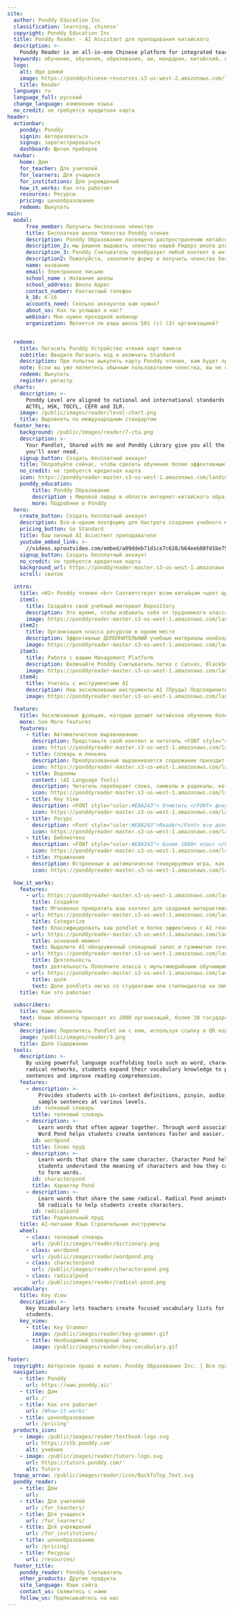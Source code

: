 ```yaml
---
site:
  author: Ponddy Education Inc
  classification: learning, chinese'
  copyright: Ponddy Education Inc
  title: Ponddy Reader - AI Assistant для преподавания китайского
  description: >-
    Ponddy Reader is an all-in-one Chinese platform for integrated teaching material creation, learning resources management and online class engagement
  keywords: обучение, обучение, образование, аи, мандарин, китайский, класс, читатель, онлайн, ponddy, заниматься, игра»
  logo:
    alt: Иди домой
    image: https://ponddychinese-resources.s3-us-west-2.amazonaws.com/logos/tutors/TutorsLanding_140x32.svg
    title: Reader
  language: ru
  language_full: русский
  change_language: изменение языка
  no_credit: не требуется кредитная карта
header:
  actionbar:
    ponddy: Ponddy
    signin: Авторизоваться
    signup: зарегистрироваться
    dashboard: Щиток приборов
  navbar:
    home: Дом
    for_teacher: Для учителей
    for_learners: Для учащихся
    for_institutions: Для учреждений
    how_it_works: Как это работает
    resources: Ресурсы
    pricing: ценообразование
    redeem: Выкупать
main:
  modal:
      free_member: Получить бесплатное членство
      title: Бесплатная школа Членство Ponddy чтения
      description: Ponddy Образование посвящено распространению китайского обучения посредством интеграции информационных технологий и искусственного интеллекта. Для того, чтобы свести к минимуму влияние обучения в связи с пандемией,
      description_2: мы решили выдавать членство нашей Ридерз школа для всех преподавателей и студентов за бесплатно в этот период до 31 мая.
      description_3: Ponddy Считыватель преобразует любой контент в интерактивных онлайновых учебных модулей (Pondlet) в секундах. Он может совместно использоваться с легкостью, что позволяет среду бесшовной обучении.
      description2: Пожалуйста, заполните форму и получить членство бесплатно школы.
      name: название
      email: Электронное письмо
      school_name : Название школы
      school_address: Школа Адрес
      contact_number: Контактный телефон
      k_16: К-16
      accounts_need: Сколько аккаунтов вам нужно?
      about_us: Как ты услышал о нас?
      webinar: Мне нужен проходной вебинар
      organization: Является ли ваша школа 501 (с) (3) организацией?


  redeem:
    title: Погасить Ponddy Устройство чтения карт памяти
    subtitle: Введите Погасить код и включить Standard
    description: При попытке выкупить карту Ponddy чтения, вам будет предложено для кода выкупа карты. Пил или аккуратно соскоблить этикетки на задней части подарочной карты, чтобы раскрыть 16-значный код.
    note: Если вы уже являетесь обычным пользователем членства, вы не сможете использовать какие-либо выкупить коды.
    redeem: Выкупать
    register: регистр
  charts:
    description: >-
      Ponddy Level are aligned to national and international standards such as
      ACTFL, HSK, TOCFL, CEFR and ILR.
    image: /public/images/reader/level-chart.png
    title: Выровнять по международным стандартам
  footer_hero:
    background: /public/images/reader/7-cta.png
    description: >-
      Your Pondlet, Shared with me and Ponddy Library give you all the content
      you'll ever need.
    signup_button: Создать бесплатный аккаунт
    title: Попробуйте сейчас, чтобы сделать обучение более эффективным и действенным
    no_credit: не требуется кредитная карта
    icon: https://ponddyreader-master.s3-us-west-1.amazonaws.com/landing/statics/media/for_teacher/icon/icon_girl.svg
    ponddy_education:
        title: Ponddy Образование
        description : Мировой лидер в области интернет-китайского образования.
        more: Подробнее о Ponddy
  hero:
    create_button: Создать бесплатный аккаунт
    description: Все-в-одном платформу для быстрого создания учебного материала, обучение управлению ресурсами, и онлайн взаимодействие
    pricing_button: Go Standard
    title: Ваш личный AI Ассистент преподавателя
    youtube_embed_link: >-
      //videos.sproutvideo.com/embed/a09ddeb71d1ce7c628/b64eeb88fd1be758?playerTheme=dark&playerColor=
    signup_button: Создать бесплатный аккаунт
    no_credit: не требуется кредитная карта
    background_url: https://ponddyreader-master.s3-us-west-1.amazonaws.com/landing/statics/media/for_teacher/index_bkg.png
    scroll: свиток

  intro:
    title: <H1> Ponddy чтения <br> Соответствует всем китайцам <цвет шрифта = "оранжевый"> Обучение </FONT> и <цвет шрифта = "оранжевый"> Обучение </FONT> Нуждается </ h1>
    item1:
      title: Создайте свой учебный материал Repository
      description: Это время, чтобы избавить себя от трудоемкого класса преп. AKLS ® анализирует содержание и дополняет его с точки обучения и упражнения в секундах. Строительство вашего учебного материала никогда не было проще.
      image: https://ponddyreader-master.s3-us-west-1.amazonaws.com/landing/statics/media/for_teacher/pic_01.png
    item2:
      title: Организация класса ресурсов в одном месте
      description: Эффективные ДОПОЛНИТЕЛЬНЫЙ учебные материалы необходимы для максимизации обучения результаты. Теперь вы можете организовать все необходимые мультимедийные ресурсы в ОДНОМ Pondlet для удовлетворения ваших конструкций уроков.
      image: https://ponddyreader-master.s3-us-west-1.amazonaws.com/landing/statics/media/for_teacher/pic_02.png
    item3:
      title: Работа с вашим Management Platform
      description: Включайте Ponddy Считыватель легко с Canvas, Blackboard, или любой другой системой управления обучением. Вы можете быстро собрать и делитесь учебные программы с легкостью через автоматически генерируемые ссылки.
      image: https://ponddyreader-master.s3-us-west-1.amazonaws.com/landing/statics/media/for_teacher/pic_03.png
    item4:
      title: Учитесь с инструментами AI
      description: Наш эксклюзивные инструменты AI (Пруды) Подсоединить выровнен словарь для узкоспециализированных практики студентов помогают исправить обучение пробелов. Нужно что-то свет? Используйте встроенный в Easy Play в качестве домашнего задания или превратить его в групповой конкуренции для студентов.
      image: https://ponddyreader-master.s3-us-west-1.amazonaws.com/landing/statics/media/for_teacher/pic_04.png

  feature:
    title: Эксклюзивные функции, которые делают китайское обучение более эффективным и Весело
    more: See More features
    features:
      - title: Автоматическое выравнивание
        description: Представьте свой контент и читатель <FONT style="color:#E8A243"> автоматически уровень </FONT> содержание национальных и международных стандартов, таких как ACTFL, HSK, TOCFL, CEFR и ILR.
        icon: https://ponddyreader-master.s3-us-west-1.amazonaws.com/landing/statics/media/for_teacher/icon/icon_01.svg
      - title: Словарь и пиньинь
        description: Преобразованный выравнивается содержание приходит с <FONT style="color:#E8A243"> встроенный интерактивный </FONT> словарь и пиньинь добавление, быстрый и удобный всякий раз, когда вам нужно, что немного дополнительной помощи.
        icon: https://ponddyreader-master.s3-us-west-1.amazonaws.com/landing/statics/media/for_teacher/icon/icon_07.svg
      - title: Водоемы
        content: (AI Language Tools)
        description: Читатель перебирает слова, символы и радикалы, которые имеют отношение к тем, в вашем представленном содержание и отображать его в сети - или мы называем это «Пруды». Используйте эти инструменты AI, студенты <Reader style="color:#E8A243">Reader</ Reader> их словарный запас <FONT style="color:#E8A243"> знания </FONT> для получения предложений и улучшить понимание прочитанного.
        icon: https://ponddyreader-master.s3-us-west-1.amazonaws.com/landing/statics/media/for_teacher/icon/icon_03.svg
      - title: Key View
        description: <FONT style="color:#E8A243"> Отметить </FONT> фокусной лексики и грамматики в содержании для студентов, так что они знают, что посмотреть, когда изучение самостоятельно.
        icon: https://ponddyreader-master.s3-us-west-1.amazonaws.com/landing/statics/media/for_teacher/icon/icon_04.svg
      - title: Ресурс
        description: <Font style="color:#E8A243">Reader</Font> все дополнительные <FONT style="color:#E8A243"> мультимедийное </FONT> файлы в функции "Ресурс" - и получите ОДИН Pondlet с все материалы курса вам нужно.
        icon: https://ponddyreader-master.s3-us-west-1.amazonaws.com/landing/statics/media/for_teacher/icon/icon_05.svg
      - title: Библиотека
        description: <FONT style="color:#E8A243"> Более 1000+ класс </FONT> -Ready интерактивные планы уроков (Pondlets) с аутентичным выровненным содержанием, которые приходят с аудио и встроенным упражнением.
        icon: https://ponddyreader-master.s3-us-west-1.amazonaws.com/landing/statics/media/for_teacher/icon/icon_02.svg
      - title: Упражнение
        description: Встроенные и автоматически генерируемая игра, как упражнения идеально подходит для домашнего задания и самообучения. Теперь отслеживание производительности еще проще с режимом групповой игры!
        icon: https://ponddyreader-master.s3-us-west-1.amazonaws.com/landing/statics/media/for_teacher/icon/icon_06.svg

  how_it_works:
    features:
      - url: https://ponddyreader-master.s3-us-west-1.amazonaws.com/landing/statics/media/for_teacher/how_it_work/how_work_create.svg
        title: Создайте
        text: Мгновенно превратить ваш контент для создания интерактивных онлайн-обучающего модуля - Pondlet.
      - url: https://ponddyreader-master.s3-us-west-1.amazonaws.com/landing/statics/media/for_teacher/how_it_work/how_work_Categorize.svg
        title: Categorize
        text: Классифицировать ваш pondlet и более эффективно с AI генерироваться теги контента исследовать соответствующее содержание.
      - url: https://ponddyreader-master.s3-us-west-1.amazonaws.com/landing/statics/media/for_teacher/how_it_work/how_work_Highlight.svg
        title: основной момент
        text: Выделите AI-обнаруженный словарный запас и грамматик точек настроить Pondlet для обучения потребностей.
      - url: https://ponddyreader-master.s3-us-west-1.amazonaws.com/landing/statics/media/for_teacher/how_it_work/how_work_Activity.svg
        title: Деятельность
        text: деятельность Пополните класса с мультимедийными обучающими ресурсами вашего выбора.
      - url: https://ponddyreader-master.s3-us-west-1.amazonaws.com/landing/statics/media/for_teacher/how_it_work/how_work_Share.svg
        title: доля
        text: Доля pondlets легко со студентами или стипендиатов на любых платформах.
    title: Как это работает

  subscribers:
    title: Наши абоненты
    text: Наши абоненты приходят из 2000 организаций, более 30 государств, 100+ страны
  share:
    description: Поделитесь Pondlet ни с кем, используя ссылку и QR код.
    image: /public/images/reader/3.png
    title: Доля Содержание
  tools:
    description: >-
      By using powerful language scaffolding tools such as word, character and
      radical networks, students expand their vocabulary knowledge to produce
      sentences and improve reading comprehension.
    features:
      - description: >-
          Provides students with in-context definitions, pinyin, audio, and
          sample sentences at various levels.
        id: толковый словарь
        title: толковый словарь
      - description: >-
          Learn words that often appear together. Through word associations,
          Word Pond helps students create sentences faster and easier.
        id: wordpond
        title: Слово пруд
      - description: >-
          Learn words that share the same character. Character Pond helps
          students understand the meaning of characters and how they can combine
          to form words.
        id: characterpond
        title: Характер Pond
      - description: >-
          Learn words that share the same radical. Radical Pond animates the top
          50 radicals to help students create characters.
        id: radicalpond
        title: Радикальный пруд
    title: AI-питание Язык Строительные инструменты
    wheel:
      - class: толковый словарь
        url: /public/images/reader/dictionary.png
      - class: wordpond
        url: /public/images/reader/wordpond.png
      - class: characterpond
        url: /public/images/reader/characterpond.png
      - class: radicalpond
        url: /public/images/reader/radical-pnod.png
  vocabulary:
    title: Key View
    description: >-
      Key Vocabulary lets teachers create focused vocabulary lists for their
      students.
    key_view:
      - title: Key Grammar
        image: /public/images/reader/key-grammer.gif
      - title: Необходимый словарный запас
        image: /public/images/reader/key-vocabulary.gif

footer:
  copyright: Авторское право и копия; Ponddy Образование Inc. | Все права защищены'
  navigation:
    - title: Ponddy
      url: https://www.ponddy.ai/'
    - title: Дом
      url: /'
    - title: Как это работает
      url: /#how-it-works'
    - title: ценообразование
      url: /pricing'
  products_icon:
    - image: /public/images/reader/textbook-logo.svg
      url: https://stb.ponddy.com'
      alt: учебник
    - image: /public/images/reader/tutors-logo.svg
      url: https://tutors.ponddy.com/'
      alt: Tutors
  topup_arrow: /public/images/reader/icon/BackToTop_Text.svg
  ponddy_reader:
    - title: Дом
      url:
    - title: Для учителей
      url: /for_teachers/
    - title: Для учащихся
      url: /for_learners/
    - title: Для учреждений
      url: /for_institutions/
    - title: ценообразование
      url: /pricing/
    - title: Ресурсы
      url: /resources/
  footer_title:
    ponddy_reader: Ponddy Считыватель
    other_products: Другие продукты
    site_language: Язык сайта
    contact_us: Свяжитесь с нами
    follow_us: Подписывайтесь на нас
---
```

